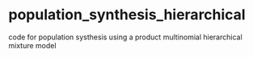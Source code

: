 # population_synthesis_hierarchical

code for population systhesis using a product multinomial hierarchical mixture model
